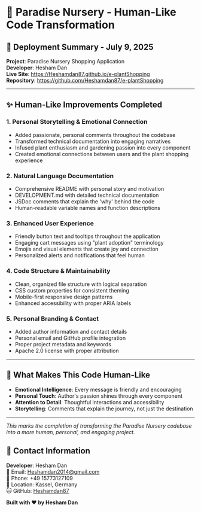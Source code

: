 # 🚀 Paradise Nursery - Human-Like Code Transformation

## 🌱 Deployment Summary - July 9, 2025

**Project**: Paradise Nursery Shopping Application  
**Developer**: Hesham Dan  
**Live Site**: https://Heshamdan87.github.io/e-plantShopping  
**Repository**: https://github.com/Heshamdan87/e-plantShopping

---

## ✨ Human-Like Improvements Completed

### 1. **Personal Storytelling & Emotional Connection**
- Added passionate, personal comments throughout the codebase
- Transformed technical documentation into engaging narratives
- Infused plant enthusiasm and gardening passion into every component
- Created emotional connections between users and the plant shopping experience

### 2. **Natural Language Documentation**
- Comprehensive README with personal story and motivation
- DEVELOPMENT.md with detailed technical documentation
- JSDoc comments that explain the 'why' behind the code
- Human-readable variable names and function descriptions

### 3. **Enhanced User Experience**
- Friendly button text and tooltips throughout the application
- Engaging cart messages using "plant adoption" terminology
- Emojis and visual elements that create joy and connection
- Personalized alerts and notifications that feel human

### 4. **Code Structure & Maintainability**
- Clean, organized file structure with logical separation
- CSS custom properties for consistent theming
- Mobile-first responsive design patterns
- Enhanced accessibility with proper ARIA labels

### 5. **Personal Branding & Contact**
- Added author information and contact details
- Personal email and GitHub profile integration
- Proper project metadata and keywords
- Apache 2.0 license with proper attribution

---

## 🎯 What Makes This Code Human-Like

- **Emotional Intelligence**: Every message is friendly and encouraging
- **Personal Touch**: Author's passion shines through every component
- **Attention to Detail**: Thoughtful interactions and accessibility
- **Storytelling**: Comments that explain the journey, not just the destination

---

*This marks the completion of transforming the Paradise Nursery codebase into a more human, personal, and engaging project.*

## 📧 Contact Information

**Developer**: Hesham Dan  
📧 Email: [Heshamdan2014@gmail.com](mailto:Heshamdan2014@gmail.com)  
📱 Phone: +49 15773127109  
📍 Location: Kassel, Germany  
🐱 GitHub: [Heshamdan87](https://github.com/Heshamdan87)

**Built with ❤️ by Hesham Dan**
